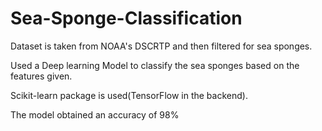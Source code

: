 # Sea-Sponge-Classification

Dataset is taken from NOAA's DSCRTP and then filtered for sea sponges.

Used a Deep learning Model to classify the sea sponges based on the features given. 

Scikit-learn package is used(TensorFlow in the backend).

The model obtained an accuracy of 98%
